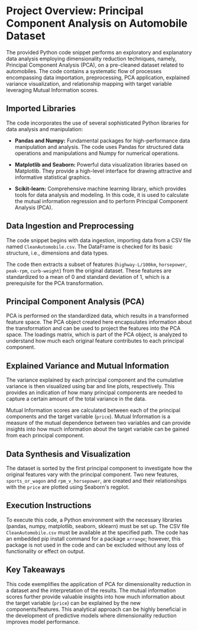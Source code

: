 # Project Overview: Principal Component Analysis on Automobile Dataset

The provided Python code snippet performs an exploratory and explanatory data analysis employing dimensionality reduction techniques, namely, Principal Component Analysis (PCA), on a pre-cleaned dataset related to automobiles. The code contains a systematic flow of processes encompassing data importation, preprocessing, PCA application, explained variance visualization, and relationship mapping with target variable leveraging Mutual Information scores. 

## Imported Libraries
The code incorporates the use of several sophisticated Python libraries for data analysis and manipulation:

- **Pandas and Numpy:** Fundamental packages for high-performance data manipulation and analysis. The code uses Pandas for structured data operations and manipulations and Numpy for numerical operations.
  
- **Matplotlib and Seaborn:** Powerful data visualization libraries based on Matplotlib. They provide a high-level interface for drawing attractive and informative statistical graphics.
  
- **Scikit-learn:** Comprehensive machine learning library, which provides tools for data analysis and modeling. In this code, it is used to calculate the mutual information regression and to perform Principal Component Analysis (PCA).

## Data Ingestion and Preprocessing
The code snippet begins with data ingestion, importing data from a CSV file named `CleanAutomobile.csv`. The DataFrame is checked for its basic structure, i.e., dimensions and data types. 

The code then extracts a subset of features (`highway-L/100km`, `horsepower`, `peak-rpm`, `curb-weight`) from the original dataset. These features are standardized to a mean of 0 and standard deviation of 1, which is a prerequisite for the PCA transformation.

## Principal Component Analysis (PCA)
PCA is performed on the standardized data, which results in a transformed feature space. The PCA object created here encapsulates information about the transformation and can be used to project the features into the PCA space. The loadings matrix, which is part of the PCA object, is analyzed to understand how much each original feature contributes to each principal component.

## Explained Variance and Mutual Information
The variance explained by each principal component and the cumulative variance is then visualized using bar and line plots, respectively. This provides an indication of how many principal components are needed to capture a certain amount of the total variance in the data.

Mutual Information scores are calculated between each of the principal components and the target variable (`price`). Mutual Information is a measure of the mutual dependence between two variables and can provide insights into how much information about the target variable can be gained from each principal component.

## Data Synthesis and Visualization
The dataset is sorted by the first principal component to investigate how the original features vary with the principal component. Two new features, `sports_or_wagon` and `rpm_v_horsepower`, are created and their relationships with the `price` are plotted using Seaborn's regplot. 

## Execution Instructions
To execute this code, a Python environment with the necessary libraries (pandas, numpy, matplotlib, seaborn, sklearn) must be set up. The CSV file `CleanAutomobile.csv` must be available at the specified path. The code has an embedded pip install command for a package `arrange`; however, this package is not used in the code and can be excluded without any loss of functionality or effect on output.

## Key Takeaways
This code exemplifies the application of PCA for dimensionality reduction in a dataset and the interpretation of the results. The mutual information scores further provide valuable insights into how much information about the target variable (`price`) can be explained by the new components/features. This analytical approach can be highly beneficial in the development of predictive models where dimensionality reduction improves model performance.
